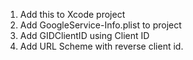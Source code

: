 1. Add this to Xcode project
2. Add GoogleService-Info.plist to project
3. Add GIDClientID using Client ID
4. Add URL Scheme with reverse client id.
